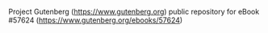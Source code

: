 Project Gutenberg (https://www.gutenberg.org) public repository for
eBook #57624 (https://www.gutenberg.org/ebooks/57624)
